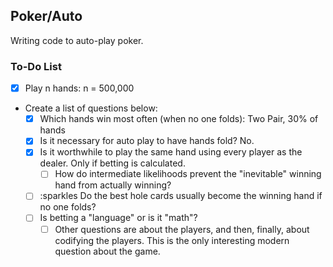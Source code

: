 ## Poker/Auto

Writing code to auto-play poker.

### To-Do List
- [x] Play n hands: n = 500,000
- Create a list of questions below:
  - [x] Which hands win most often (when no one folds): Two Pair, 30% of hands
  - [x] Is it necessary for auto play to have hands fold? No.
  - [x] Is it worthwhile to play the same hand using every player as the dealer. Only if betting is calculated.
    - [ ] How do intermediate likelihoods prevent the "inevitable" winning hand from actually winning?
  - [ ] :sparkles Do the best hole cards usually become the winning hand if no one folds?</mark>
  - [ ] Is betting a "language" or is it "math"?
    - [ ] Other questions are about the players, and then, finally, about codifying the players. This is the only interesting modern question about the game.
